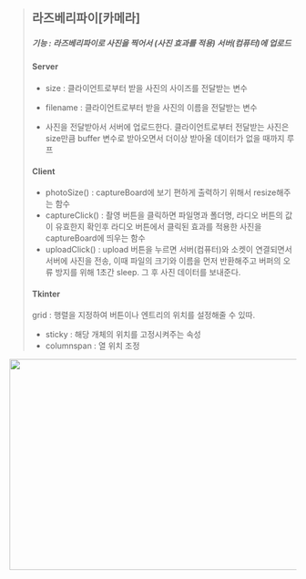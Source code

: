 > ## 라즈베리파이[카메라]
> ##### 기능 : 라즈베리파이로 사진을 찍어서 (사진 효과를 적용) 서버(컴퓨터)에 업로드
> 
> #### Server
> * size : 클라이언트로부터 받을 사진의 사이즈를 전달받는 변수
> + filename : 클라이언트로부터 받을 사진의 이름을 전달받는 변수
> - 사진을 전달받아서 서버에 업로드한다.
> 클라이언트로부터 전달받는 사진은 size만큼 buffer 변수로 받아오면서 더이상 받아올 데이터가 없을 때까지 루프
>
> #### Client
> * photoSize() : captureBoard에 보기 편하게 출력하기 위해서 resize해주는 함수
> * captureClick() : 촬영 버튼을 클릭하면 파일명과 폴더명, 라디오 버튼의 값이 유효한지 확인후 라디오 버튼에서 클릭된 효과를 적용한 사진을 captureBoard에 띄우는 함수
> * uploadClick() : upload 버튼을 누르면 서버(컴퓨터)와 소켓이 연결되면서 서버에 사진을 전송, 이때 파일의 크기와 이름을 먼저 반환해주고 버퍼의 오류 방지를 위해 1초간 sleep. 그 후 사진 데이터를 보내준다.
>
> #### Tkinter
> grid : 행렬을 지정하여 버튼이나 엔트리의 위치를 설정해줄 수 있따.
>  * sticky : 해당 개체의 위치를 고정시켜주는 속성
>  * columnspan : 열 위치 조정
<img src="/imageUpload/client_ui.PNG"  width="700" height="370">
